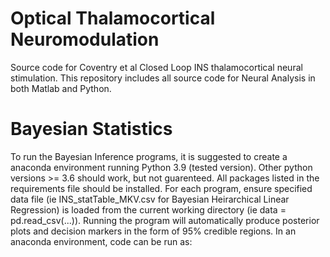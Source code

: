 # Optical Thalamocortical Neuromodulation
Source code for Coventry et al Closed Loop INS thalamocortical neural stimulation. This repository includes all source code for Neural Analysis in both Matlab and Python.

# Bayesian Statistics
To run the Bayesian Inference programs, it is suggested to create a anaconda environment running Python 3.9 (tested version). Other python versions >= 3.6 should work, but not guarenteed. All packages listed in the requirements file should be installed. For each program, ensure specified data file (ie INS_statTable_MKV.csv for Bayesian Heirarchical Linear Regression) is loaded from the current working directory (ie data = pd.read_csv(...)). Running the program will automatically produce posterior plots and decision markers in the form of 95% credible regions. In an anaconda environment, code can be run as:
```>>>python HeirarchicalLinearRegression_Bayesian.py
```
